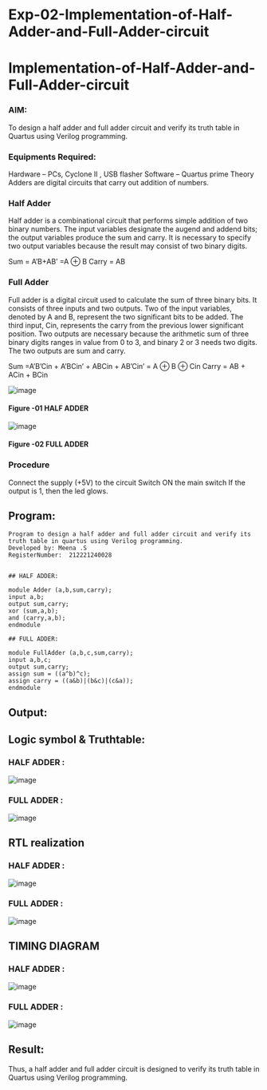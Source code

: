# Exp-02-Implementation-of-Half-Adder-and-Full-Adder-circuit

# Implementation-of-Half-Adder-and-Full-Adder-circuit
### AIM:
To design a half adder and full adder circuit and verify its truth table in Quartus using Verilog programming.

### Equipments Required:
Hardware – PCs, Cyclone II , USB flasher
Software – Quartus prime
Theory
Adders are digital circuits that carry out addition of numbers.

### Half Adder
Half adder is a combinational circuit that performs simple addition of two binary numbers. The input variables designate the augend and addend bits; the output variables produce the sum and carry. It is necessary to specify two output variables because the result may consist of two binary digits.

Sum = A’B+AB’ =A ⊕ B Carry = AB

### Full Adder
Full adder is a digital circuit used to calculate the sum of three binary bits. It consists of three inputs and two outputs. Two of the input variables, denoted by A and B, represent the two significant bits to be added. The third input, Cin, represents the carry from the previous lower significant position. Two outputs are necessary because the arithmetic sum of three binary digits ranges in value from 0 to 3, and binary 2 or 3 needs two digits. The two outputs are sum and carry.

Sum =A’B’Cin + A’BCin’ + ABCin + AB’Cin’ = A ⊕ B ⊕ Cin Carry = AB + ACin + BCin

 ![image](https://user-images.githubusercontent.com/36288975/163552156-a13e5a56-c638-4110-97d9-8896907c8d25.png)

#### Figure -01 HALF ADDER 


![image](https://user-images.githubusercontent.com/36288975/163552057-b3547877-6d07-45b4-b7e0-bcfebfad9e1d.png)

#### Figure -02 FULL ADDER 

### Procedure

Connect the supply (+5V) to the circuit
Switch ON the main switch
If the output is 1, then the led glows.
### 
## Program:
```
Program to design a half adder and full adder circuit and verify its truth table in quartus using Verilog programming.
Developed by: Meena .S
RegisterNumber:  212221240028


## HALF ADDER:

module Adder (a,b,sum,carry);
input a,b;
output sum,carry;
xor (sum,a,b);
and (carry,a,b);
endmodule

## FULL ADDER:

module FullAdder (a,b,c,sum,carry);
input a,b,c;
output sum,carry;
assign sum = ((a^b)^c);
assign carry = ((a&b)|(b&c)|(c&a));
endmodule

```
## Output:
## Logic symbol & Truthtable:
### HALF ADDER :
![image](https://user-images.githubusercontent.com/94677128/196036945-743aee12-fcfe-47b3-8134-842b950cd4fd.png)
### FULL ADDER :
![image](https://user-images.githubusercontent.com/94677128/196036994-f248195f-b9e9-465b-8194-5500f40d52b7.png)

## RTL realization
### HALF ADDER :
![image](https://user-images.githubusercontent.com/94677128/196037079-a6f339cb-76b5-4a7f-9161-bb95097b3cef.png)
### FULL ADDER :
![image](https://user-images.githubusercontent.com/94677128/196037121-3739dc78-d24b-4412-baec-e17e1bd3c815.png)


## TIMING DIAGRAM
### HALF ADDER :
![image](https://user-images.githubusercontent.com/94677128/196037177-b83cf9e3-13b4-4222-a960-b241e312bc31.png)

### FULL ADDER :
![image](https://user-images.githubusercontent.com/94677128/196037280-52a776d2-d4bb-4d7e-85d9-b7f2362faf56.png)





## Result:
Thus, a half adder and full adder circuit is designed to verify its truth table in Quartus using Verilog programming.
